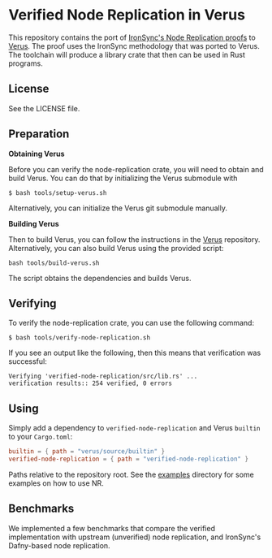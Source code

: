 # Verified Node Replication in Verus

This repository contains the port of [IronSync's Node Replication proofs](https://github.com/secure-foundations/ironsync-osdi2023/tree/osdi2023-artifact/concurrency/node-replication) to [Verus](https://github.com/verus-lang/verus).
The proof uses the IronSync methodology that was ported to Verus. The toolchain will produce a library
crate that then can be used in Rust programs.


## License

See the LICENSE file.


## Preparation

**Obtaining Verus**

Before you can verify the node-replication crate, you will need to obtain and build Verus.
You can do that by initializing the Verus submodule with

```
$ bash tools/setup-verus.sh
```

Alternatively, you can initialize the Verus git submodule manually.


**Building Verus**

Then to build Verus, you can follow the instructions in the [Verus](https://github.com/verus-lang/verus)
repository. Alternatively, you can also build Verus using the provided script:

```
bash tools/build-verus.sh
```

The script obtains the dependencies and builds Verus.


## Verifying

To verify the node-replication crate, you can use the following command:

```
$ bash tools/verify-node-replication.sh
```

If you see an output like the following, then this means that verification was successful:

```
Verifying 'verified-node-replication/src/lib.rs' ...
verification results:: 254 verified, 0 errors
```


## Using

Simply add a dependency to `verified-node-replication` and Verus `builtin` to your `Cargo.toml`:

```toml
builtin = { path = "verus/source/builtin" }
verified-node-replication = { path = "verified-node-replication" }
```

Paths relative to the repository root. See the [examples](verified-node-replication/examples)
directory for some examples on how to use NR.


## Benchmarks

We implemented a few benchmarks that compare the verified implementation with upstream (unverified)
node replication, and IronSync's Dafny-based node replication.


